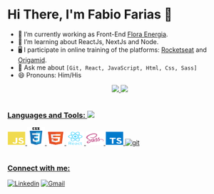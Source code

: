 # Hi There, I'm Fabio Farias 👋

- 🔭 I’m currently working as Front-End [Flora Energia](https://floraenergia.com.br/).
- 🌱 I’m learning about ReactJs, NextJs and Node.
- 🖥️ I participate in online training of the platforms: [Rocketseat](https://www.rocketseat.com.br) and [Origamid](https://www.origamid.com/).
- 💬 Ask me about `[Git, React, JavaScript, Html, Css, Sass]`
- 😄 Pronouns: Him/His

<div align="center">
  <a href="https://github.com/fabiofariasw">
  <img height="180em" src="https://github-readme-stats.vercel.app/api?username=fabiofariasw&show_icons=true&theme=tokyonight&include_all_commits=true&count_private=true"/>
  <img height="180em" src="https://github-readme-stats.vercel.app/api/top-langs/?username=fabiofariasw&layout=compact&langs_count=7&theme=tokyonight"/>
</div>

#
<h3 align="left">Languages and Tools: <img src="https://media.giphy.com/media/WUlplcMpOCEmTGBtBW/giphy.gif" width="30"></h3>
<p align="left"> 
<a href="https://developer.mozilla.org/en-US/docs/Web/JavaScript" target="_blank"> <img src="https://raw.githubusercontent.com/devicons/devicon/master/icons/javascript/javascript-plain.svg" alt="javascript" width="40" height="30" />	
<a href="https://www.w3schools.com/css/" target="_blank"> <img src="https://raw.githubusercontent.com/devicons/devicon/master/icons/css3/css3-original-wordmark.svg" alt="css3" width="40" height="40" />
<a href="https://www.w3.org/html/" target="_blank"> <img src="https://raw.githubusercontent.com/devicons/devicon/master/icons/html5/html5-original.svg" alt="html5" width="40" height="30" />
<a href="https://reactjs.org/" target="_blank"> <img src="https://raw.githubusercontent.com/devicons/devicon/master/icons/react/react-original-wordmark.svg" alt="react" width="40" height="30" />
<a href="https://sass-lang.com" target="_blank"> <img src="https://raw.githubusercontent.com/devicons/devicon/master/icons/sass/sass-original.svg" alt="sass" width="40" height="30" />
<a href="https://www.typescriptlang.org/" target="_blank"> <img src="https://raw.githubusercontent.com/devicons/devicon/master/icons/typescript/typescript-original.svg" alt="typescript" width="40" height="30" />
<a href="https://git-scm.com/" target="_blank"> <img src="https://www.vectorlogo.zone/logos/git-scm/git-scm-icon.svg" alt="git" width="40" height="30" />
</p>
  
#
<h3 align="left">Connect with me:</h3>
  
[![Linkedin](https://img.shields.io/badge/-LinkedIn-%230077B5?style=flat&logo=Linkedin&Color=white)](https://www.linkedin.com/in/fabiofariasw/)
[![Gmail](https://img.shields.io/badge/-Gmail-c14438?style=flat&logo=Gmail&logoColor=white)](mailto:fabiofariasw@gmail.com)
